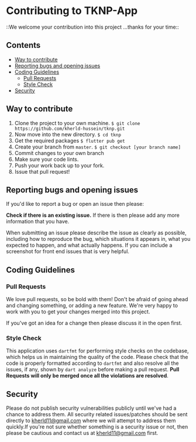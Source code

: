 Contributing to TKNP-App
========================
::We welcome your contribution into this project ...thanks for your time::


## Contents
* [Way to contribute](#Way-to-contribute)
* [Reporting bugs and opening issues](#reporting-bugs-and-opening-issues)
* [Coding Guidelines](#coding-guidelines)
    * [Pull Requests](#pull-requests)
    * [Style Check](#style-check)
* [Security](#security)


## Way to contribute

1.  Clone the project to your own machine.
`$ git clone https://github.com/kherld-hussein/tknp.git`
2. Now move into the new directory.
`$ cd tknp`
3. Get the required packages
`$ flutter pub get`
4.  Create your branch from `master`.
`$ git checkout [your branch name]`
4.  Commit changes to your own branch
4.  Make sure your code lints.
5.  Push your work back up to your fork.
6.  Issue that pull request!

## Reporting bugs and opening issues

If you'd like to report a bug or open an issue then please:

**Check if there is an existing issue.** If there is then please add
   any more information that you have.

When submitting an issue please describe the issue as clearly as possible, including how to
reproduce the bug, which situations it appears in, what you expected to happen, and what actually happens.
If you can include a screenshot for front end issues that is very helpful.

## Coding Guidelines

### Pull Requests
We love pull requests, so be bold with them! Don't be afraid of going ahead
and changing something, or adding a new feature. We're very happy to work with you
to get your changes merged into this project.

If you've got an idea for a change then please discuss it in the open first.

### Style Check
This application uses `dartfmt`  for performing style checks on the codebase, which helps us in maintaining the quality of the code.
Please check that the code is properly formatted according to `dartfmt` and also resolve all the issues,
if any, shown by `dart analyze` before making a pull request.
**Pull Requests will only be merged once all the violations are resolved**.

## Security

Please do not publish security vulnerabilities publicly until we've had a chance to address them. 
All security related issues/patches should be sent directly to [kherld11@gmail.com](mailto:kherld11@gmail.com)
where we will attempt to address them quickly.If you're not sure whether something is a security issue or not, 
then please be cautious and contact us at [kherld11@gmail.com](mailto:kherld11@gmail.com) first.
